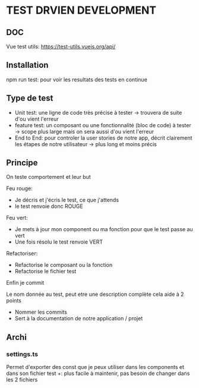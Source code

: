 # TEST DRVIEN DEVELOPMENT

## DOC

Vue test utils:
https://test-utils.vuejs.org/api/

## Installation

npm run test: pour voir les resultats des tests en continue

## Type de test

- Unit test: une ligne de code très précise à tester -> trouvera de suite d'ou vient l'erreur
- feature test: un composant ou une fonctionnalité (bloc de code) à tester -> scope plus large mais on sera aussi d'ou vient l'erreur
- End to End: pour controler la user stories de notre app, décrit clairement les étapes de notre utilisateur -> plus long et moins précis

## Principe

On teste comportement et leur but

Feu rouge:

- Je décris et j'écris le test, ce que j'attends
- le test renvoie donc ROUGE

Feu vert:

- Je mets à jour mon component ou ma fonction pour que le test passe au vert
- Une fois résolu le test renvoie VERT

Refactoriser:

- Refactorise le composant ou la fonction
- Refactorise le fichier test

Enfin je commit

Le nom donnée au test, peut etre une description complète cela aide à 2 points

- Nommer les commits
- Sert à la documentation de notre application / projet

## Archi

### settings.ts

Permet d'exporter des const que je peux utiliser dans les components et dans son fichier test
+: plus facile à maintenir, pas besoin de changer dans les 2 fichiers
